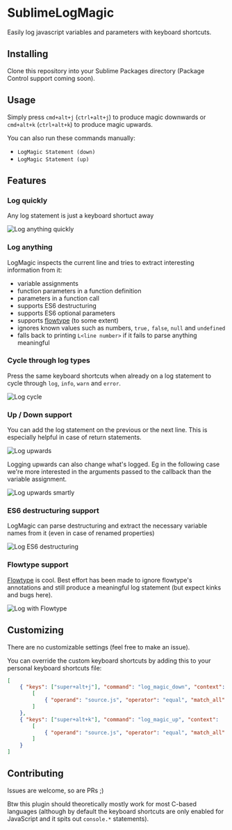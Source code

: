 # SublimeLogMagic

Easily log javascript variables and parameters with keyboard shortcuts.


## Installing

Clone this repository into your Sublime Packages directory (Package Control support coming soon).

## Usage

Simply press `cmd+alt+j` (`ctrl+alt+j`) to produce magic downwards or `cmd+alt+k` (`ctrl+alt+k`) to produce magic upwards.

You can also run these commands manually:
- `LogMagic Statement (down)`
- `LogMagic Statement (up)`

## Features

### Log quickly

Any log statement is just a keyboard shortuct away

![Log anything quickly](https://raw.githubusercontent.com/syko/SublimeLogMagic/master/images/log-anything.gif "Log anything quickly")

### Log anything

LogMagic inspects the current line and tries to extract interesting information from it:
- variable assignments
- function parameters in a function definition
- parameters in a function call
- supports ES6 destructuring
- supports ES6 optional parameters
- supports [flowtype](http://flowtype.org) (to some extent)
- ignores known values such as numbers, `true,` `false`, `null` and `undefined`
- falls back to printing `L<line number>` if it fails to parse anything meaningful

### Cycle through log types

Press the same keyboard shortcuts when already on a log statement to cycle through `log`,
`info`, `warn` and `error`.

![Log cycle](https://raw.githubusercontent.com/syko/SublimeLogMagic/master/images/log-cycle.gif "Cycling through log levels is a breeze")

### Up / Down support

You can add the log statement on the previous or the next line. This is especially helpful in case of return
statements.

![Log upwards](https://raw.githubusercontent.com/syko/SublimeLogMagic/master/images/log-up.gif "Log upwards!")

Logging upwards can also change what's logged. Eg in the following case we're more interested in the
arguments passed to the callback than the variable assignment.

![Log upwards smartly](https://raw.githubusercontent.com/syko/SublimeLogMagic/master/images/log-up-change.gif "Logging upwards changes everything!")

### ES6 destructuring support

LogMagic can parse destructuring and extract the necessary variable names from it (even
in case of renamed properties)

![Log ES6 destructuring](https://raw.githubusercontent.com/syko/SublimeLogMagic/master/images/log-destruct.gif "Supports ES6 Destructuring parameters")

### Flowtype support

[Flowtype](http://flowtype.org) is cool. Best effort has been made to ignore flowtype's annotations and still produce a meaningful
log statement (but expect kinks and bugs here).

![Log with Flowtype](https://raw.githubusercontent.com/syko/SublimeLogMagic/master/images/log-flowtype.gif "Supports some flowtype")

## Customizing

There are no customizable settings (feel free to make an issue).

You can override the custom keyboard shortcuts by adding this to your personal keyboard shortcuts file:

```json
[
    { "keys": ["super+alt+j"], "command": "log_magic_down", "context":
        [
            { "operand": "source.js", "operator": "equal", "match_all": true, "key": "selector" },
        ]
    },
    { "keys": ["super+alt+k"], "command": "log_magic_up", "context":
        [
            { "operand": "source.js", "operator": "equal", "match_all": true, "key": "selector" },
        ]
    }
]
```

## Contributing

Issues are welcome, so are PRs ;)

Btw this plugin should theoretically mostly work for most C-based languages (although by default
the keyboard shortcuts are only enabled for JavaScript and it spits out `console.*` statements).